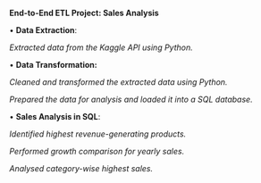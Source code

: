 **End-to-End ETL Project: Sales Analysis**

•	**Data Extraction**: 

*Extracted data from the Kaggle API using Python.*

•	**Data Transformation:**

*Cleaned and transformed the extracted data using Python.*

*Prepared the data for analysis and loaded it into a SQL database.*

•	**Sales Analysis in SQL**:

*Identified highest revenue-generating products.*

*Performed growth comparison for yearly sales.*

*Analysed category-wise highest sales.*

